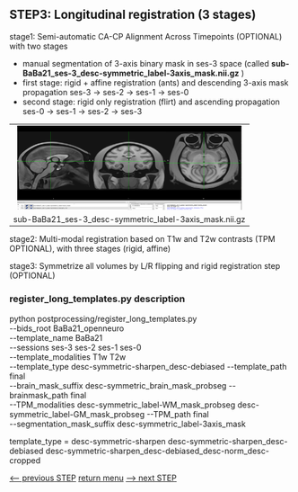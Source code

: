 ## STEP3: Longitudinal registration (3 stages)

stage1: Semi-automatic CA-CP Alignment Across Timepoints (OPTIONAL) with two stages 
  - manual segmentation of 3-axis binary mask in ses-3 space (called **sub-BaBa21_ses-3_desc-symmetric_label-3axis_mask.nii.gz** )
  - first stage: rigid + affine registration (ants) and descending 3-axis mask propagation ses-3 -> ses-2 -> ses-1 -> ses-0
  - second stage: rigid only registration (flirt) and ascending propagation ses-0 -> ses-1 -> ses-2 -> ses-3

<table>
<tr>
    <td align="center">
    <img src="https://github.com/arnaudletroter/BABACOOL/blob/main/images/ses-3_CACP_3axis.png" width="400" height="150" />
    </td>
</tr>
<tr> 
    <td align="center">sub-BaBa21_ses-3_desc-symmetric_label-3axis_mask.nii.gz</td> 
</tr>
</table>

stage2: Multi-modal registration based on T1w and T2w contrasts (TPM OPTIONAL), with three stages (rigid, affine)

stage3: Symmetrize all volumes by L/R flipping and rigid registration step (OPTIONAL)

### register_long_templates.py description

python postprocessing/register_long_templates.py  \
  --bids_root BaBa21_openneuro \
  --template_name BaBa21 \
  --sessions ses-3 ses-2 ses-1 ses-0 \
  --template_modalities T1w T2w \
  --template_type desc-symmetric-sharpen_desc-debiased --template_path final \
  --brain_mask_suffix desc-symmetric_brain_mask_probseg --brainmask_path final \
  --TPM_modalities desc-symmetric_label-WM_mask_probseg desc-symmetric_label-GM_mask_probseg --TPM_path final \
  --segmentation_mask_suffix desc-symmetric_label-3axis_mask

template_type = 
desc-symmetric-sharpen
desc-symmetric-sharpen_desc-debiased
desc-symmetric-sharpen_desc-debiased_desc-norm_desc-cropped

[<-- previous STEP](hist_normalization.md) [return menu](../pipeline4D.md) [--> next STEP](longitudinal_interpolation.md)
